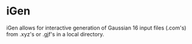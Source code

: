 # iGen
iGen allows for interactive generation of Gaussian 16 input files (.com's) from .xyz's or .gjf's in a local directory.
